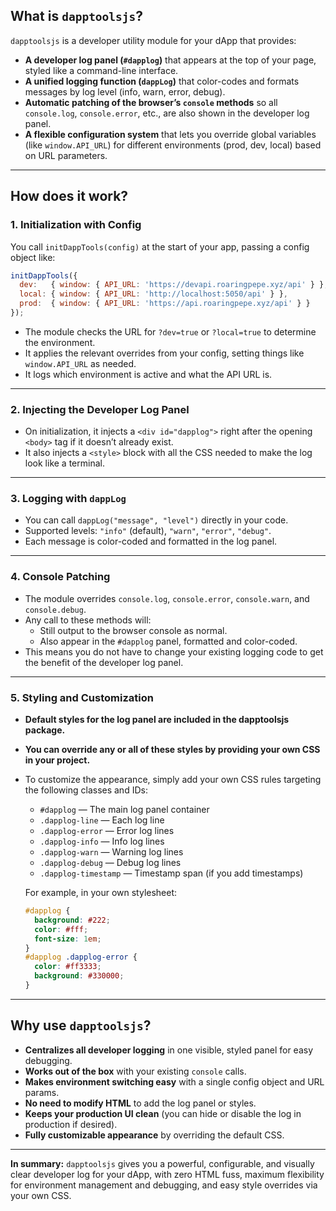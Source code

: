 ## **What is `dapptoolsjs`?**

`dapptoolsjs` is a developer utility module for your dApp that provides:

- **A developer log panel (`#dapplog`)** that appears at the top of your page, styled like a command-line interface.
- **A unified logging function (`dappLog`)** that color-codes and formats messages by log level (info, warn, error, debug).
- **Automatic patching of the browser’s `console` methods** so all `console.log`, `console.error`, etc., are also shown in the developer log panel.
- **A flexible configuration system** that lets you override global variables (like `window.API_URL`) for different environments (prod, dev, local) based on URL parameters.

---

## **How does it work?**

### 1. **Initialization with Config**

You call `initDappTools(config)` at the start of your app, passing a config object like:

```javascript
initDappTools({
  dev:   { window: { API_URL: 'https://devapi.roaringpepe.xyz/api' } },
  local: { window: { API_URL: 'http://localhost:5050/api' } },
  prod:  { window: { API_URL: 'https://api.roaringpepe.xyz/api' } }
});
```

- The module checks the URL for `?dev=true` or `?local=true` to determine the environment.
- It applies the relevant overrides from your config, setting things like `window.API_URL` as needed.
- It logs which environment is active and what the API URL is.

---

### 2. **Injecting the Developer Log Panel**

- On initialization, it injects a `<div id="dapplog">` right after the opening `<body>` tag if it doesn’t already exist.
- It also injects a `<style>` block with all the CSS needed to make the log look like a terminal.

---

### 3. **Logging with `dappLog`**

- You can call `dappLog("message", "level")` directly in your code.
- Supported levels: `"info"` (default), `"warn"`, `"error"`, `"debug"`.
- Each message is color-coded and formatted in the log panel.

---

### 4. **Console Patching**

- The module overrides `console.log`, `console.error`, `console.warn`, and `console.debug`.
- Any call to these methods will:
  - Still output to the browser console as normal.
  - Also appear in the `#dapplog` panel, formatted and color-coded.
- This means you do not have to change your existing logging code to get the benefit of the developer log panel.

---

### 5. **Styling and Customization**

- **Default styles for the log panel are included in the dapptoolsjs package.**
- **You can override any or all of these styles by providing your own CSS in your project.**
- To customize the appearance, simply add your own CSS rules targeting the following classes and IDs:

  - `#dapplog` — The main log panel container
  - `.dapplog-line` — Each log line
  - `.dapplog-error` — Error log lines
  - `.dapplog-info` — Info log lines
  - `.dapplog-warn` — Warning log lines
  - `.dapplog-debug` — Debug log lines
  - `.dapplog-timestamp` — Timestamp span (if you add timestamps)

  For example, in your own stylesheet:

  ```css
  #dapplog {
    background: #222;
    color: #fff;
    font-size: 1em;
  }
  #dapplog .dapplog-error {
    color: #ff3333;
    background: #330000;
  }
  ```

---

## **Why use `dapptoolsjs`?**

- **Centralizes all developer logging** in one visible, styled panel for easy debugging.
- **Works out of the box** with your existing `console` calls.
- **Makes environment switching easy** with a single config object and URL params.
- **No need to modify HTML** to add the log panel or styles.
- **Keeps your production UI clean** (you can hide or disable the log in production if desired).
- **Fully customizable appearance** by overriding the default CSS.

---

**In summary:**
`dapptoolsjs` gives you a powerful, configurable, and visually clear developer log for your dApp, with zero HTML fuss, maximum flexibility for environment management and debugging, and easy style overrides via your own CSS.

